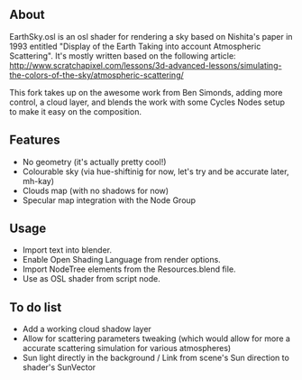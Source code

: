 About
------

EarthSky.osl is an osl shader for rendering a sky based on Nishita's paper in 1993 entitled "Display of the Earth Taking into account Atmospheric Scattering". It's mostly written based on the following article: http://www.scratchapixel.com/lessons/3d-advanced-lessons/simulating-the-colors-of-the-sky/atmospheric-scattering/

This fork takes up on the awesome work from Ben Simonds, adding more control, a cloud layer, and blends the work with some Cycles Nodes setup to make it easy on the composition.

Features
-----

- No geometry (it's actually pretty cool!)
- Colourable sky (via hue-shiftinig for now, let's try and be accurate later, mh-kay)
- Clouds map (with no shadows for now)
- Specular map integration with the Node Group

Usage
-----

- Import text into blender.
- Enable Open Shading Language from render options.
- Import NodeTree elements from the Resources.blend file.
- Use as OSL shader from script node.


To do list
----------
- Add a working cloud shadow layer
- Allow for scattering parameters tweaking (which would allow for more a accurate scattering simulation for various atmospheres)
- Sun light directly in the background / Link from scene's Sun direction to shader's SunVector
	
